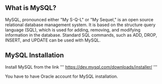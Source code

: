 ## What is MySQL?

MySQL, pronounced either "My S-Q-L" or "My Sequel," is an open source relational database management system. It is based on the structure query language (SQL), which is used for adding, removing, and modifying information in the database. Standard SQL commands, such as ADD, DROP, INSERT, and UPDATE can be used with MySQL.

## MySQL Installation

Install MySQL from the link ''' https://dev.mysql.com/downloads/installer/ '''

You have to have Oracle account for MySQL installation.



